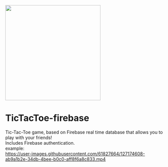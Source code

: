 <img src="https://img.poki.com/cdn-cgi/image/quality=78,width=314,height=314,fit=cover,g=0.5x0.5,f=auto/85535e05d1f130b16751c8308cfbb19b.png" width="300"><br>
# TicTacToe-firebase
Tic-Tac-Toe game, based on Firebase real time database that allows you to play with your friends!<br>
Includes Firebase authentication.<br>
example:<br>
https://user-images.githubusercontent.com/61827664/127174608-ab9a1b2e-34db-4bee-b0c0-aff8f6a8c833.mp4


